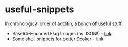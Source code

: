# useful-snippets

In chronological order of additin, a bunch of useful stuff:

* Base64-Encoded Flag Images (as JSON!) - [link](base64CountriesFlagJson)
* Some shell snippets for better Dcoker - [link](docker-bashrc)
